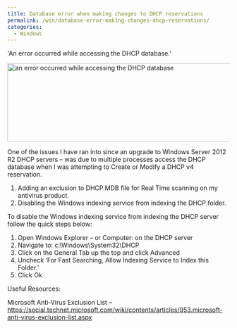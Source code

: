 ```yaml
---
title: Database error when making changes to DHCP reservations
permalink: /win/database-error-making-changes-dhcp-reservations/
categories:
  - Windows
---
```

'An error occurred while accessing the DHCP database.'
  
<img class="alignnone" src="https://i1.wp.com/luke.geek.nz/wp-content/uploads/2016/12/122816_0625_Databaseerr1.png?resize=515%2C179&#038;ssl=1" alt="an error occurred while accessing the DHCP database" width="515" height="179" data-recalc-dims="1" />

One of the issues I have ran into since an upgrade to Windows Server 2012 R2 DHCP servers – was due to multiple processes access the DHCP database when I was attempting to Create or Modify a DHCP v4 reservation.

  1. Adding an exclusion to DHCP.MDB file for Real Time scanning on my antivirus product.
  2. Disabling the Windows indexing service from indexing the DHCP folder.

To disable the Windows indexing service from indexing the DHCP server follow the quick steps below:

  1. Open Windows Explorer – or Computer: on the DHCP server
  2. Navigate to: c:\Windows\System32\DHCP
  3. Click on the General Tab up the top and click Advanced
  4. Uncheck &#8216;For Fast Searching, Allow Indexing Service to Index this Folder.&#8217;
  5. Click Ok

Useful Resources:

Microsoft Anti-Virus Exclusion List &#8211; <a href="https://social.technet.microsoft.com/wiki/contents/articles/953.microsoft-anti-virus-exclusion-list.aspx" target="_blank">https://social.technet.microsoft.com/wiki/contents/articles/953.microsoft-anti-virus-exclusion-list.aspx</a>
